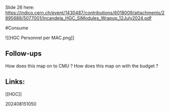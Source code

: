 Slide 26 here:
https://indico.cern.ch/event/1430487/contributions/6018009/attachments/2895688/5077001/Incandela_HGC_SiModules_Wrapup_12July2024.pdf

#Consume 

![[HGC Personnel per MAC.png]]
 


## Follow-ups

How does this map on to CMU ? 
How does this map on with the budget ?

## Links: 
[[HGC]]


202408151050
